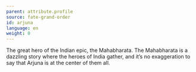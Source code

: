 ```yaml
---
parent: attribute.profile
source: fate-grand-order
id: arjuna
language: en
weight: 0
---
```


The great hero of the Indian epic, the Mahabharata.
The Mahabharata is a dazzling story where the heroes of India gather, and it’s no exaggeration to say that Arjuna is at the center of them all.
